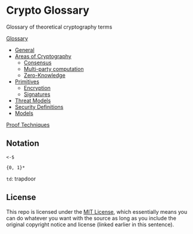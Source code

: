 # Crypto Glossary
Glossary of theoretical cryptography terms

[Glossary](glossary.md)  
- [General](glossary.md#general)
- [Areas of Cryptography](glossary.md#areas-of-cryptography)
    - [Consensus](subareas/consensus.md)
    - [Multi-party computation](subareas/mpc.md)   
    - [Zero-Knowledge](subareas/zk.md)
- [Primitives](glossary.md#cryptographic-primitives)
    - [Encryption](primitives/encryption.md)
    - [Signatures](primitives/signatures.md)
- [Threat Models](glossary.md#threat-models)
- [Security Definitions](glossary.md#security-definitions--notions)
- [Models](glossary.md#models)

[Proof Techniques](proofs.md)  

## Notation

`<-$`

`{0, 1}*`

`td`: trapdoor

## License

This repo is licensed under the [MIT License](https://github.com/nglaeser/crypto-glossary/blob/main/LICENSE), which essentially means you can do whatever you want with the source as long as you include the original copyright notice and license (linked earlier in this sentence).